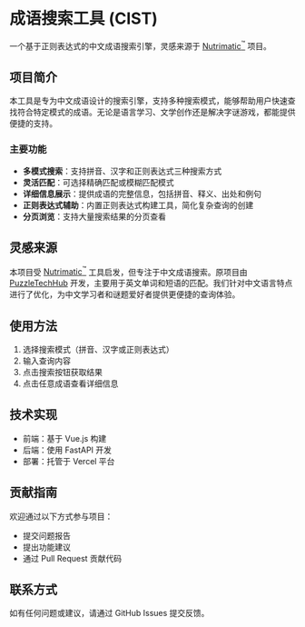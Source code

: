 # 成语搜索工具 (CIST)  

一个基于正则表达式的中文成语搜索引擎，灵感来源于 [Nutrimatic<sup>™</sup>](https://github.com/PuzzleTechHub/nutrimatic) 项目。  

## 项目简介  

本工具是专为中文成语设计的搜索引擎，支持多种搜索模式，能够帮助用户快速查找符合特定模式的成语。无论是语言学习、文学创作还是解决字谜游戏，都能提供便捷的支持。  

### 主要功能  

- **多模式搜索**：支持拼音、汉字和正则表达式三种搜索方式  
- **灵活匹配**：可选择精确匹配或模糊匹配模式  
- **详细信息展示**：提供成语的完整信息，包括拼音、释义、出处和例句  
- **正则表达式辅助**：内置正则表达式构建工具，简化复杂查询的创建  
- **分页浏览**：支持大量搜索结果的分页查看  

## 灵感来源  

本项目受 [Nutrimatic<sup>™</sup>](https://github.com/PuzzleTechHub/nutrimatic) 工具启发，但专注于中文成语搜索。原项目由 [PuzzleTechHub](https://github.com/PuzzleTechHub) 开发，主要用于英文单词和短语的匹配。我们针对中文语言特点进行了优化，为中文学习者和谜题爱好者提供更便捷的查询体验。  

## 使用方法  

1. 选择搜索模式（拼音、汉字或正则表达式）  
2. 输入查询内容  
3. 点击搜索按钮获取结果  
4. 点击任意成语查看详细信息  

## 技术实现  

- 前端：基于 Vue.js 构建  
- 后端：使用 FastAPI 开发  
- 部署：托管于 Vercel 平台  

## 贡献指南  

欢迎通过以下方式参与项目：  
- 提交问题报告  
- 提出功能建议  
- 通过 Pull Request 贡献代码  

## 联系方式  

如有任何问题或建议，请通过 GitHub Issues 提交反馈。  